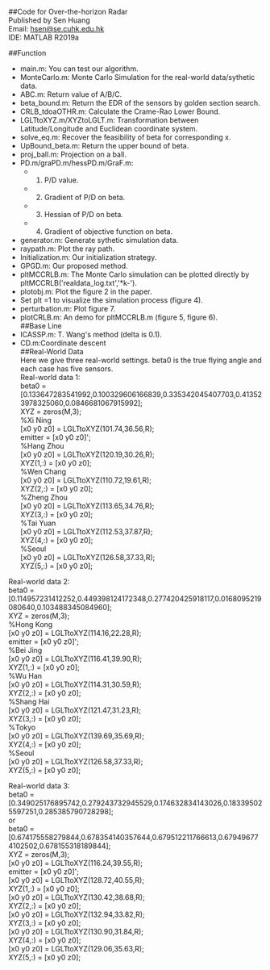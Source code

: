 ##Code for Over-the-horizon Radar  
Published by Sen Huang  
Email: hsen@se.cuhk.edu.hk  
IDE: MATLAB R2019a

##Function  
* main.m: You can test our algorithm.
* MonteCarlo.m: Monte Carlo Simulation for the real-world data/sythetic data.
* ABC.m: Return value of A/B/C.
* beta_bound.m: Return the EDR of the sensors by golden section search.
* CRLB_tdoaOTHR.m: Calculate the Crame-Rao Lower Bound.
* LGLTtoXYZ.m/XYZtoLGLT.m: Transformation between Latitude/Longitude and Euclidean coordinate system.
* solve_eq.m: Recover the feasibility of beta for corresponding x.
* UpBound_beta.m: Return the upper bound of beta.
* proj_ball.m: Projection on a ball.
* PD.m/graPD.m/hessPD.m/GraF.m: 
    * 1. P/D value. 
    * 2. Gradient of P/D on beta. 
    * 3. Hessian of P/D on beta.
    * 4. Gradient of objective function on beta.  
* generator.m: Generate sythetic simulation data.  
* raypath.m: Plot the ray path.  
* Initialization.m: Our initialization strategy.  
* GPGD.m: Our proposed method.
* pltMCCRLB.m: The Monte Carlo simulation can be plotted directly by pltMCCRLB('realdata_log.txt','*k-').
* plotobj.m: Plot the figure 2 in the paper.
* Set plt =1 to visualize the simulation process (figure 4).
* perturbation.m: Plot figure 7.
* plotCRLB.m: An demo for pltMCCRLB.m (figure 5, figure 6).  
##Base Line
* ICASSP.m: T. Wang's method (delta is 0.1).
* CD.m:Coordinate descent  
##Real-World Data  
Here we give three real-world settings. beta0 is the true flying angle and each case has five sensors.  
Real-world data 1:  
beta0 = [0.133647283541992,0.100329606166839,0.335342045407703,0.413523978325060,0.0846681067915992];  
XYZ = zeros(M,3);  
%Xi Ning  
[x0 y0 z0] = LGLTtoXYZ(101.74,36.56,R);  
emitter = [x0 y0 z0]';  
%Hang Zhou  
[x0 y0 z0] = LGLTtoXYZ(120.19,30.26,R);  
XYZ(1,:) = [x0 y0 z0];  
%Wen Chang  
[x0 y0 z0] = LGLTtoXYZ(110.72,19.61,R);  
XYZ(2,:) = [x0 y0 z0];  
%Zheng Zhou  
[x0 y0 z0] = LGLTtoXYZ(113.65,34.76,R);  
XYZ(3,:) = [x0 y0 z0];  
%Tai Yuan  
[x0 y0 z0] = LGLTtoXYZ(112.53,37.87,R);  
XYZ(4,:) = [x0 y0 z0];  
%Seoul  
[x0 y0 z0] = LGLTtoXYZ(126.58,37.33,R);  
XYZ(5,:) = [x0 y0 z0];  

Real-world data 2:  
beta0 = [0.114957231412252,0.449398124172348,0.277420425918117,0.0168095219080640,0.103488345084960];  
XYZ = zeros(M,3);  
%Hong Kong  
[x0 y0 z0] = LGLTtoXYZ(114.16,22.28,R);  
emitter = [x0 y0 z0]';  
%Bei Jing   
[x0 y0 z0] = LGLTtoXYZ(116.41,39.90,R);  
XYZ(1,:) = [x0 y0 z0];  
%Wu Han  
[x0 y0 z0] = LGLTtoXYZ(114.31,30.59,R);  
XYZ(2,:) = [x0 y0 z0];  
%Shang Hai  
[x0 y0 z0] = LGLTtoXYZ(121.47,31.23,R);  
XYZ(3,:) = [x0 y0 z0];  
%Tokyo  
[x0 y0 z0] = LGLTtoXYZ(139.69,35.69,R);  
XYZ(4,:) = [x0 y0 z0];  
%Seoul  
[x0 y0 z0] = LGLTtoXYZ(126.58,37.33,R);  
XYZ(5,:) = [x0 y0 z0];    

Real-world data 3:  
beta0 = [0.349025176895742,0.279243732945529,0.174632834143026,0.183395025597251,0.285385790728298];  
or  
beta0 = [0.674175558279844,0.678354140357644,0.679512211766613,0.679496774102502,0.678155318189844];  
XYZ = zeros(M,3);  
[x0 y0 z0] = LGLTtoXYZ(116.24,39.55,R);  
emitter = [x0 y0 z0]';  
[x0 y0 z0] = LGLTtoXYZ(128.72,40.55,R);  
XYZ(1,:) = [x0 y0 z0];  
[x0 y0 z0] = LGLTtoXYZ(130.42,38.68,R);  
XYZ(2,:) = [x0 y0 z0];  
[x0 y0 z0] = LGLTtoXYZ(132.94,33.82,R);  
XYZ(3,:) = [x0 y0 z0];  
[x0 y0 z0] = LGLTtoXYZ(130.90,31.84,R);  
XYZ(4,:) = [x0 y0 z0];  
[x0 y0 z0] = LGLTtoXYZ(129.06,35.63,R);  
XYZ(5,:) = [x0 y0 z0];  
